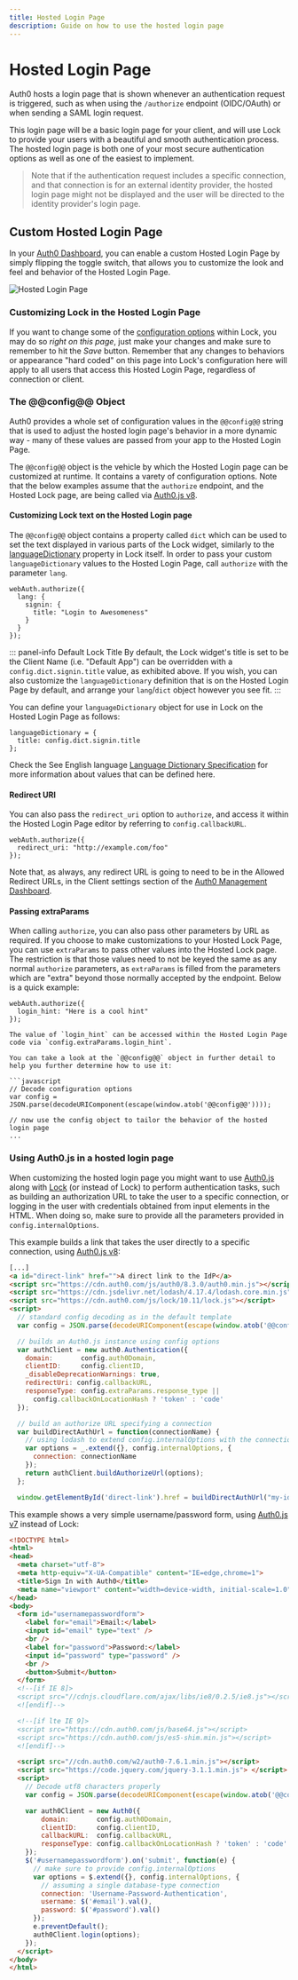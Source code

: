 ```yaml
---
title: Hosted Login Page
description: Guide on how to use the hosted login page
---
```


# Hosted Login Page

Auth0 hosts a login page that is shown whenever an authentication request is triggered, such as when using the `/authorize` endpoint (OIDC/OAuth) or when sending a SAML login request.

This login page will be a basic login page for your client, and will use Lock to provide your users with a beautiful and smooth authentication process. The hosted login page is both one of your most secure authentication options as well as one of the easiest to implement.

> Note that if the authentication request includes a specific connection, and that connection is for an external identity provider, the hosted login page might not be displayed and the user will be directed to the identity provider's login page.

## Custom Hosted Login Page

In your [Auth0 Dashboard](${manage_url}/#/login_page), you can enable a custom Hosted Login Page by simply flipping the toggle switch, that allows you to customize the look and feel and behavior of the Hosted Login Page.

![Hosted Login Page](/media/articles/hosted-pages/login.png)


### Customizing Lock in the Hosted Login Page

If you want to change some of the [configuration options](/libraries/lock/v10/customization) within Lock, you may do so _right on this page_, just make your changes and make sure to remember to hit the _Save_ button. Remember that any changes to behaviors or appearance "hard coded" on this page into Lock's configuration here will apply to all users that access this Hosted Login Page, regardless of connection or client.

### The @@config@@ Object

Auth0 provides a whole set of configuration values in the `@@config@@` string that is used to adjust the hosted login page's behavior in a more dynamic way - many of these values are passed from your app to the Hosted Login Page.

The `@@config@@` object is the vehicle by which the Hosted Login page can be customized at runtime. It contains a varety of configuration options. Note that the below examples assume that the `authorize` endpoint, and the Hosted Lock page, are being called via [Auth0.js v8](/libraries/auth0js/v8).

#### Customizing Lock text on the Hosted Login page

The `@@config@@` object contains a property called `dict` which can be used to set the text displayed in various parts of the Lock widget, similarly to the [languageDictionary](/libraries/lock/v10/customization#languagedictionary-object-) property in Lock itself. In order to pass your custom `languageDictionary` values to the Hosted Login Page, call `authorize` with the parameter `lang`.

```
webAuth.authorize({
  lang: {
    signin: {
      title: "Login to Awesomeness"
    }
  }
});
```

::: panel-info Default Lock Title
By default, the Lock widget's title is set to be the Client Name (i.e. "Default App") can be overridden with a `config.dict.signin.title` value, as exhibited above. If you wish, you can also customize the `languageDictionary` definition that is on the Hosted Login Page by default, and arrange your `lang`/`dict` object however you see fit.
:::

You can define your `languageDictionary` object for use in Lock on the Hosted Login Page as follows:

```
languageDictionary = {
  title: config.dict.signin.title
};
```

Check the See English language [Language Dictionary Specification](https://github.com/auth0/lock/blob/master/src/i18n/en.js) for more information about values that can be defined here.


#### Redirect URI

You can also pass the `redirect_uri` option to `authorize`, and access it within the Hosted Login Page editor by referring to `config.callbackURL`.

```
webAuth.authorize({
  redirect_uri: "http://example.com/foo"
});
```

Note that, as always, any redirect URL is going to need to be in the Allowed Redirect URLs, in the Client settings section of the [Auth0 Management Dashboard](${manage_url}).

#### Passing extraParams

When calling `authorize`, you can also pass other parameters by URL as required. If you choose to make customizations to your Hosted Lock Page, you can use `extraParams` to pass other values into the Hosted Lock page. The restriction is that those values need to not be keyed the same as any normal `authorize` parameters, as `extraParams` is filled from the parameters which are "extra" beyond those normally accepted by the endpoint. Below is a quick example:

```
webAuth.authorize({
  login_hint: "Here is a cool hint"
});

The value of `login_hint` can be accessed within the Hosted Login Page code via `config.extraParams.login_hint`.

You can take a look at the `@@config@@` object in further detail to help you further determine how to use it:

```javascript
// Decode configuration options
var config = JSON.parse(decodeURIComponent(escape(window.atob('@@config@@'))));

// now use the config object to tailor the behavior of the hosted login page
...
```

### Using Auth0.js in a hosted login page

When customizing the hosted login page you might want to use [Auth0.js](/libraries/auth0js) along with [Lock](/libraries/lock) (or instead of Lock) to perform authentication tasks, such as building an authorization URL to take the user to a specific connection, or logging in the user with credentials obtained from input elements in the HTML. When doing so, make sure to provide all the parameters provided in `config.internalOptions`.

This example builds a link that takes the user directly to a specific connection, using [Auth0.js v8](/libraries/auth0js):

```html
[...]
<a id="direct-link" href="">A direct link to the IdP</a>
<script src="https://cdn.auth0.com/js/auth0/8.3.0/auth0.min.js"></script>
<script src="https://cdn.jsdelivr.net/lodash/4.17.4/lodash.core.min.js"></script>  
<script src="https://cdn.auth0.com/js/lock/10.11/lock.js"></script>
<script>
  // standard config decoding as in the default template
  var config = JSON.parse(decodeURIComponent(escape(window.atob('@@config@@'))));

  // builds an Auth0.js instance using config options
  var authClient = new auth0.Authentication({
    domain:       config.auth0Domain,
    clientID:     config.clientID,
    _disableDeprecationWarnings: true,
    redirectUri: config.callbackURL,
    responseType: config.extraParams.response_type ||
      config.callbackOnLocationHash ? 'token' : 'code'
  });

  // build an authorize URL specifying a connection
  var buildDirectAuthUrl = function(connectionName) {
    // using lodash to extend config.internalOptions with the connectionName
    var options = _.extend({}, config.internalOptions, {
      connection: connectionName
    });
    return authClient.buildAuthorizeUrl(options);
  };

  window.getElementById('direct-link').href = buildDirectAuthUrl("my-idp-connection");
```

This example shows a very simple username/password form, using [Auth0.js v7](/libraries/auth0js/v7) instead of Lock:

```html
<!DOCTYPE html>
<html>
<head>
  <meta charset="utf-8">
  <meta http-equiv="X-UA-Compatible" content="IE=edge,chrome=1">
  <title>Sign In with Auth0</title>
  <meta name="viewport" content="width=device-width, initial-scale=1.0" />
</head>
<body>
  <form id="usernamepasswordform">
    <label for="email">Email:</label>
    <input id="email" type="text" />
    <br />
    <label for="password">Password:</label>
    <input id="password" type="password" />
    <br />
    <button>Submit</button>
  </form>  
  <!--[if IE 8]>
  <script src="//cdnjs.cloudflare.com/ajax/libs/ie8/0.2.5/ie8.js"></script>
  <![endif]-->

  <!--[if lte IE 9]>
  <script src="https://cdn.auth0.com/js/base64.js"></script>
  <script src="https://cdn.auth0.com/js/es5-shim.min.js"></script>
  <![endif]-->

  <script src="//cdn.auth0.com/w2/auth0-7.6.1.min.js"></script>
  <script src="https://code.jquery.com/jquery-3.1.1.min.js"> </script>
  <script>
    // Decode utf8 characters properly
    var config = JSON.parse(decodeURIComponent(escape(window.atob('@@config@@'))));

    var auth0Client = new Auth0({
        domain:       config.auth0Domain,
        clientID:     config.clientID,
        callbackURL:  config.callbackURL,
        responseType: config.callbackOnLocationHash ? 'token' : 'code'
    });
    $('#usernamepasswordform').on('submit', function(e) {
      // make sure to provide config.internalOptions
      var options = $.extend({}, config.internalOptions, {
        // assuming a single database-type connection
        connection: 'Username-Password-Authentication',
        username: $('#email').val(),
        password: $('#password').val()
      });
      e.preventDefault();
      auth0Client.login(options);
    });
  </script>
</body>
</html>
```
